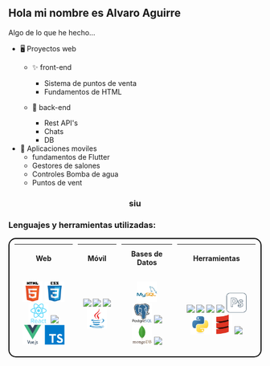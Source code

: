 ## Hola mi nombre es **Alvaro Aguirre**


Algo de lo que he hecho...


- 🖥️ Proyectos web
    - ✨ front-end
        - Sistema de puntos de venta
        - Fundamentos de HTML
        
    - 🤖 back-end
        - Rest API's
        - Chats
        - DB
- 📱 Aplicaciones moviles
    - fundamentos de Flutter
    - Gestores de salones
    - Controles Bomba de agua
    - Puntos de vent 





<h3 align="center">siu</h3>


<h3 align="left">Lenguajes y herramientas utilizadas:</h3>

<table style="border-collapse: separate; border-spacing: 10px; border: 2px solid black; border-radius: 15px;">
  <tr>
    <th style="padding: 10px; text-align: center;">Web</th>
    <th style="padding: 10px; text-align: center;">Móvil</th>
    <th style="padding: 10px; text-align: center;">Bases de Datos</th>
    <th style="padding: 10px; text-align: center;">Herramientas</th>
  </tr>
  <tr>
    <td style="padding: 10px; text-align: center;">
      <img src="https://raw.githubusercontent.com/devicons/devicon/master/icons/html5/html5-original-wordmark.svg" width="40" />
      <img src="https://raw.githubusercontent.com/devicons/devicon/master/icons/css3/css3-original-wordmark.svg" width="40" />
      <img src="https://raw.githubusercontent.com/devicons/devicon/master/icons/react/react-original-wordmark.svg" width="40" />
      <img src="https://cdn.worldvectorlogo.com/logos/nextjs-2.svg" width="40" />
      <img src="https://raw.githubusercontent.com/devicons/devicon/master/icons/vuejs/vuejs-original-wordmark.svg" width="40" />
      <img src="https://raw.githubusercontent.com/devicons/devicon/master/icons/typescript/typescript-original.svg" width="40" />
    </td>
    <td style="padding: 10px; text-align: center;">
      <img src="https://www.vectorlogo.zone/logos/flutterio/flutterio-icon.svg" width="40" />
      <img src="https://www.vectorlogo.zone/logos/dartlang/dartlang-icon.svg" width="40" />
      <img src="https://www.vectorlogo.zone/logos/kotlinlang/kotlinlang-icon.svg" width="40" />
      <img src="https://raw.githubusercontent.com/devicons/devicon/master/icons/java/java-original.svg" width="40" />
    </td>
    <td style="padding: 10px; text-align: center;">
      <img src="https://raw.githubusercontent.com/devicons/devicon/master/icons/mysql/mysql-original-wordmark.svg" width="40" />
      <img src="https://raw.githubusercontent.com/devicons/devicon/master/icons/postgresql/postgresql-original-wordmark.svg" width="40" />
      <img src="https://www.vectorlogo.zone/logos/sqlite/sqlite-icon.svg" width="40" />
      <img src="https://raw.githubusercontent.com/devicons/devicon/master/icons/mongodb/mongodb-original-wordmark.svg" width="40" />
      <img src="https://www.svgrepo.com/show/303229/microsoft-sql-server-logo.svg" width="40" />
    </td>
    <td style="padding: 10px; text-align: center;">
      <img src="https://www.vectorlogo.zone/logos/firebase/firebase-icon.svg" width="40" />
      <img src="https://www.vectorlogo.zone/logos/getpostman/getpostman-icon.svg" width="40" />
      <img src="https://www.vectorlogo.zone/logos/git-scm/git-scm-icon.svg" width="40" />
      <img src="https://raw.githubusercontent.com/devicons/devicon/master/icons/figma/figma-icon.svg" width="40" />
      <img src="https://raw.githubusercontent.com/devicons/devicon/master/icons/photoshop/photoshop-line.svg" width="40" />
      <img src="https://raw.githubusercontent.com/devicons/devicon/master/icons/python/python-original.svg" width="40" />
      <img src="https://raw.githubusercontent.com/devicons/devicon/master/icons/scala/scala-original.svg" width="40" />
      <img src="https://www.arduino.cc/" width="40" />
    </td>
  </tr>
</table>
